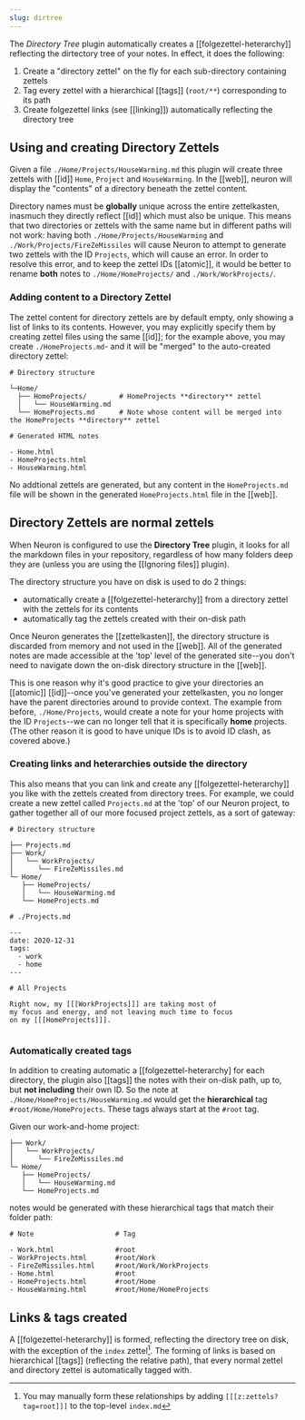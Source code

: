 ```yaml
---
slug: dirtree
---
```


The *Directory Tree* plugin automatically creates a [[folgezettel-heterarchy]] reflecting the dirtectory tree of your notes. In effect, it does the following:

1. Create a "directory zettel" on the fly for each sub-directory containing zettels
2. Tag every zettel with a hierarchical [[tags]] (`root/**`) corresponding to its path
3. Create folgezettel links (see [[linking]]) automatically reflecting the directory tree

## Using and creating Directory Zettels

Given a file `./Home/Projects/HouseWarming.md` this plugin will create three zettels with [[id]] `Home`, `Project` and `HouseWarming`. In the [[web]], neuron will display the "contents" of a directory beneath the zettel content.

Directory names must be **globally** unique across the entire zettelkasten, inasmuch they directly reflect [[id]] which must also be unique. This means that two directories or zettels with the same name but in different paths will not work: having both `./Home/Projects/HouseWarming` and `./Work/Projects/FireZeMissiles` will cause Neuron to attempt to generate two zettels with the ID `Projects`, which will cause an error. In order to resolve this error, and to keep the zettel IDs [[atomic]], it would be better to rename **both** notes to `./Home/HomeProjects/` and `./Work/WorkProjects/`.

### Adding content to a Directory Zettel

The zettel content for directory zettels are by default empty, only showing a list of links to its contents. However, you may explicitly specify them by creating zettel files using the same [[id]]; for the example above, you may create `./HomeProjects.md`- and it will be "merged" to the auto-created directory zettel:

```
# Directory structure

└─Home/
  ├── HomeProjects/        # HomeProjects **directory** zettel
  │   └── HouseWarming.md
  └── HomeProjects.md      # Note whose content will be merged into the HomeProjects **directory** zettel

# Generated HTML notes

- Home.html
- HomeProjects.html
- HouseWarming.html
```

No addtional zettels are generated, but any content in the `HomeProjects.md`
file will be shown in the generated `HomeProjects.html` file in the [[web]].

## Directory Zettels are normal zettels

When Neuron is configured to use the **Directory Tree** plugin, it looks for all
the markdown files in your repository, regardless of how many folders deep they
are (unless you are using the [[Ignoring files]] plugin).

The directory structure you have on disk is used to do 2 things:

- automatically create a [[folgezettel-heterarchy]] from a directory zettel with
    the zettels for its contents
- automatically tag the zettels created with their on-disk path

Once Neuron generates the [[zettelkasten]], the directory structure is
discarded from memory and not used in the [[web]]. All of the generated notes are made accessible at the 'top' level of the generated site--you don't need to navigate down the on-disk directory structure in the [[web]].

This is one reason why it's good practice to give your directories an [[atomic]]
[[id]]--once you've generated your zettelkasten, you no longer have the parent
directories around to provide context. The example from before,
`./Home/Projects`, would create a note for your home projects with the ID
`Projects`--we can no longer tell that it is specifically **home** projects.
(The other reason it is good to have unique IDs is to avoid ID clash, as covered
above.)

### Creating links and heterarchies outside the directory

This also means that you can link and create any [[folgezettel-heterarchy]] you
like with the zettels created from directory trees. For example, we could create
a new zettel called `Projects.md` at the 'top' of our Neuron project, to gather
together all of our more focused project zettels, as a sort of gateway:

```
# Directory structure

├── Projects.md
├── Work/
│   └── WorkProjects/
│      └── FireZeMissiles.md
└─ Home/
   ├── HomeProjects/
   │   └── HouseWarming.md
   └── HomeProjects.md

# ./Projects.md

---
date: 2020-12-31
tags:
  - work
  - home
---

# All Projects

Right now, my [[[WorkProjects]]] are taking most of
my focus and energy, and not leaving much time to focus
on my [[[HomeProjects]]].


```

### Automatically created tags

In addition to creating automatic a [[folgezettel-heterarchy] for each
directory, the plugin also [[tags]] the notes with their on-disk path, up to, but
**not including** their own ID. So the note at
`./Home/HomeProjects/HouseWarming.md` would get the **hierarchical** tag
`#root/Home/HomeProjects`. These tags always start at the `#root` tag.

Given our work-and-home project:

```
├── Work/
│   └── WorkProjects/
│      └── FireZeMissiles.md
└─ Home/
   ├── HomeProjects/
   │   └── HouseWarming.md
   └── HomeProjects.md
```

notes would be generated with these hierarchical tags that match their folder
path:

```
# Note                    # Tag

- Work.html               #root
- WorkProjects.html       #root/Work
- FireZeMissiles.html     #root/Work/WorkProjects
- Home.html               #root
- HomeProjects.html       #root/Home
- HouseWarming.html       #root/Home/HomeProjects
```

## Links & tags created

A [[folgezettel-heterarchy]] is formed, reflecting the directory tree on disk, with the exception of the `index` zettel[^man]. The forming of links is based on hierarchical [[tags]] (reflecting the relative path), that every normal zettel and directory zettel is automatically tagged with.

[^man]: You may manually form these relationships by adding `[[[z:zettels?tag=root]]]` to the top-level `index.md`


